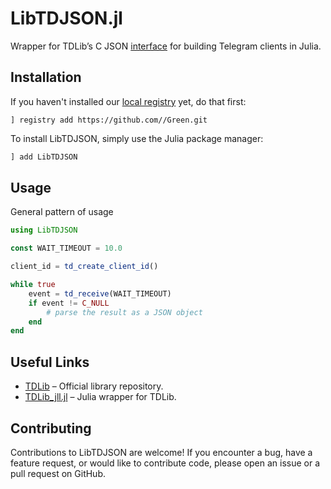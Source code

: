 # LibTDJSON.jl

Wrapper for TDLib’s C JSON [interface](https://core.telegram.org/tdlib/docs/td__json__client_8h.html) for building Telegram clients in Julia.

## Installation

If you haven't installed our [local registry](https://github.com/bhftbootcamp/Green) yet, do that first:

```
] registry add https://github.com//Green.git
```

To install LibTDJSON, simply use the Julia package manager:

```julia
] add LibTDJSON
```

## Usage

General pattern of usage

```julia
using LibTDJSON

const WAIT_TIMEOUT = 10.0

client_id = td_create_client_id()

while true
    event = td_receive(WAIT_TIMEOUT)
    if event != C_NULL
        # parse the result as a JSON object
    end
end
```

## Useful Links

- [TDLib](https://github.com/tdlib/td) – Official library repository.
- [TDLib_jll.jl](https://github.com/JuliaBinaryWrappers/TDLib_jll.jl) – Julia wrapper for TDLib.

## Contributing

Contributions to LibTDJSON are welcome! If you encounter a bug, have a feature request, or would like to contribute code, please open an issue or a pull request on GitHub.
